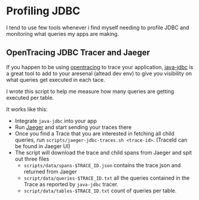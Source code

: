 # Profiling JDBC
I tend to use few tools whenever i find myself needing to profile JDBC and monitoring what queries my apps are making.

## OpenTracing JDBC Tracer and Jaeger
If you happen to be using [opentracing](http://opentracing.io) to trace your application, [java-jdbc](https://github.com/opentracing-contrib/java-jdbc) is a great tool to add to your aresenal (altead dev env) to give you visibility on what queries get executed in each tace.

I wrote this script to help me measure how many queries are getting executed per table.

It works like this:
- Integrate `java-jdbc` into your app
- Run [Jaeger](http://jaegertracing.io) and start sending your traces there
- Once you find a Trace that you are interested in fetching all child queries, run `scripts/jaeger-jdbc-traces.sh <trace-id>`. (TraceId can be found in Jaeger UI)
- The script will download the trace and child spans from Jaeger and spit out three files
  - `scripts/data/spans-$TRACE_ID.json` contains the trace json and returned from Jaeger
  - `script/data/queries-$TRACE_ID.txt` all the queries contained in the Trace as reported by `java-jdbc` tracer.
  - `script/data/tables-$TRACE_ID.txt` count of queries per table.
